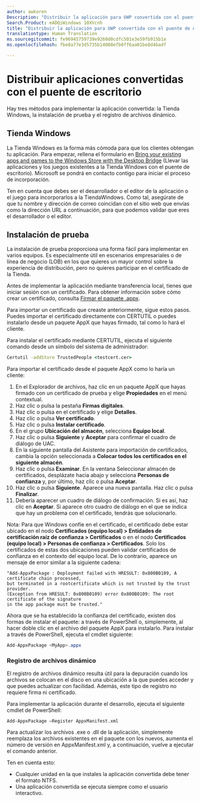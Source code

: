 ```yaml
---
author: awkoren
Description: "Distribuir la aplicación para UWP convertida con el puente de escritorio a UWP"
Search.Product: eADQiWindows 10XVcnh
title: "Distribuir la aplicación para UWP convertida con el puente de escritorio a UWP"
translationtype: Human Translation
ms.sourcegitcommit: fe96945759739e9260d0cdfc501e3e59fb915b1e
ms.openlocfilehash: fbe8a77e3d5735b14088efb0ff6aa01be8d4badf

---
```


# Distribuir aplicaciones convertidas con el puente de escritorio

Hay tres métodos para implementar la aplicación convertida: la Tienda Windows, la instalación de prueba y el registro de archivos dinámico.  

## Tienda Windows

La Tienda Windows es la forma más cómoda para que los clientes obtengan tu aplicación. Para empezar, rellena el formulario en [Bring your existing apps and games to the Windows Store with the Desktop Bridge](https://developer.microsoft.com/windows/projects/campaigns/desktop-bridge) (Llevar las aplicaciones y los juegos existentes a la Tienda Windows con el puente de escritorio). Microsoft se pondrá en contacto contigo para iniciar el proceso de incorporación. 

Ten en cuenta que debes ser el desarrollador o el editor de la aplicación o el juego para incorporarlos a la TiendaWindows. Como tal, asegúrate de que tu nombre y dirección de correo coincidan con el sitio web que envías como la dirección URL a continuación, para que podemos validar que eres el desarrollador o el editor.

## Instalación de prueba

La instalación de prueba proporciona una forma fácil para implementar en varios equipos. Es especialmente útil en escenarios empresariales o de línea de negocio (LOB) en los que quieres un mayor control sobre la experiencia de distribución, pero no quieres participar en el certificado de la Tienda.

Antes de implementar la aplicación mediante transferencia local, tienes que iniciar sesión con un certificado. Para obtener información sobre cómo crear un certificado, consulta [Firmar el paquete .appx](https://msdn.microsoft.com/windows/uwp/porting/desktop-to-uwp-run-desktop-app-converter#deploy-your-converted-appx). 

Para importar un certificado que creaste anteriormente, sigue estos pasos. Puedes importar el certificado directamente con CERTUTIL o puedes instalarlo desde un paquete AppX que hayas firmado, tal como lo hará el cliente. 

Para instalar el certificado mediante CERTUTIL, ejecuta el siguiente comando desde un símbolo del sistema de administrador:

```cmd
Certutil -addStore TrustedPeople <testcert.cer>
```

Para importar el certificado desde el paquete AppX como lo haría un cliente:

1.  En el Explorador de archivos, haz clic en un paquete AppX que hayas firmado con un certificado de prueba y elige **Propiedades** en el menú contextual.
2.  Haz clic o pulsa la pestaña **Firmas digitales**.
3.  Haz clic o pulsa en el certificado y elige **Detalles**.
4.  Haz clic o pulsa **Ver certificado**.
5.  Haz clic o pulsa **Instalar certificado**.
6.  En el grupo **Ubicación del almacén**, selecciona **Equipo local**.
7.  Haz clic o pulsa **Siguiente** y **Aceptar** para confirmar el cuadro de diálogo de UAC.
8.  En la siguiente pantalla del Asistente para importación de certificados, cambia la opción seleccionada a **Colocar todos los certificados en el siguiente almacén**.
9.  Haz clic o pulsa **Examinar**. En la ventana Seleccionar almacén de certificados, desplázate hacia abajo y selecciona **Personas de confianza** y, por último, haz clic o pulsa **Aceptar**.
10. Haz clic o pulsa **Siguiente**. Aparece una nueva pantalla. Haz clic o pulsa **Finalizar**.
11. Debería aparecer un cuadro de diálogo de confirmación. Si es así, haz clic en **Aceptar**. Si aparece otro cuadro de diálogo en el que se indica que hay un problema con el certificado, tendrás que solucionarlo.

Nota: Para que Windows confíe en el certificado, el certificado debe estar ubicado en el nodo **Certificados (equipo local) > Entidades de certificación raíz de confianza > Certificados** o en el nodo **Certificados (equipo local) > Personas de confianza > Certificados**. Solo los certificados de estas dos ubicaciones pueden validar certificados de confianza en el contexto del equipo local. De lo contrario, aparece un mensaje de error similar a la siguiente cadena:

```CMD
"Add-AppxPackage : Deployment failed with HRESULT: 0x800B0109, A certificate chain processed,
but terminated in a rootcertificate which is not trusted by the trust provider.
(Exception from HRESULT: 0x800B0109) error 0x800B0109: The root certificate of the signature
in the app package must be trusted."
```

Ahora que se ha establecido la confianza del certificado, existen dos formas de instalar el paquete: a través de PowerShell o, simplemente, al hacer doble clic en el archivo del paquete AppX para instalarlo.  Para instalar a través de PowerShell, ejecuta el cmdlet siguiente:

```powershell
Add-AppxPackage <MyApp>.appx
```

### Registro de archivos dinámico

El registro de archivos dinámico resulta útil para la depuración cuando los archivos se colocan en el disco en una ubicación a la que puedes acceder y que puedes actualizar con facilidad. Además, este tipo de registro no requiere firma ni certificado.  

Para implementar la aplicación durante el desarrollo, ejecuta el siguiente cmdlet de PowerShell: 

```Add-AppxPackage –Register AppxManifest.xml```

Para actualizar los archivos .exe o .dll de la aplicación, simplemente reemplaza los archivos existentes en el paquete con los nuevos, aumenta el número de versión en AppxManifest.xml y, a continuación, vuelve a ejecutar el comando anterior.

Ten en cuenta esto: 

* Cualquier unidad en la que instales la aplicación convertida debe tener el formato NTFS.
* Una aplicación convertida se ejecuta siempre como el usuario interactivo.


<!--HONumber=Nov16_HO1-->


